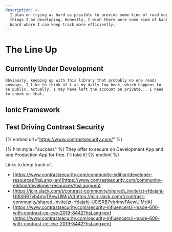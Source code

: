 ```yaml
---
description: >-
  I plan on trying as hard as possible to provide some kind of road map of
  things I am developing. Honestly, I wish there were some kind of kanban style
  board where I can keep track more efficiently.
---
```


# The Line Up

## Currently Under Development

`Obviously, keeping up with this library that probably no one reads anyways. I like to think of t as my daily log book, which happens to be public. Actually, I may have left the account on private... I need to check on that.`

## Ionic Framework

## Test Driving Contrast Security

{% embed url="https://www.contrastsecurity.com/" %}

{% hint style="success" %}
They offer to secure on Development App and one Production App for free. I'll take it!
{% endhint %}

Links to keep track of...

* [https://www.contrastsecurity.com/community-edition/developer-resources?hsLang=en](https://www.contrastsecurity.com/community-edition/developer-resources?hsLang=en)
* [https://join.slack.com/t/contrast-community/shared\_invite/zt-rfdejahj-U0ISRB7vb4mvTAewUlMrjA](https://join.slack.com/t/contrast-community/shared_invite/zt-rfdejahj-U0ISRB7vb4mvTAewUlMrjA)
* [https://www.contrastsecurity.com/security-influencers/i-made-600-with-contrast-ce-cve-2019-8442?hsLang=en](https://www.contrastsecurity.com/security-influencers/i-made-600-with-contrast-ce-cve-2019-8442?hsLang=en)

